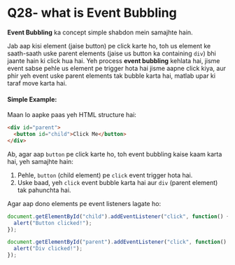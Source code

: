 # Q28- what is Event Bubbling

**Event Bubbling** ka concept simple shabdon mein samajhte hain.

Jab aap kisi element (jaise button) pe click karte ho, toh us element ke saath-saath uske parent elements (jaise us button ka containing `div`) bhi jaante hain ki click hua hai. Yeh process **event bubbling** kehlata hai, jisme event sabse pehle us element pe trigger hota hai jisme aapne click kiya, aur phir yeh event uske parent elements tak bubble karta hai, matlab upar ki taraf move karta hai.

#### Simple Example:

Maan lo aapke paas yeh HTML structure hai:

```html
<div id="parent">
  <button id="child">Click Me</button>
</div>
```

Ab, agar aap `button` pe click karte ho, toh event bubbling kaise kaam karta hai, yeh samajhte hain:

1. Pehle, `button` (child element) pe `click` event trigger hota hai.
2. Uske baad, yeh `click` event bubble karta hai aur `div` (parent element) tak pahunchta hai.

Agar aap dono elements pe event listeners lagate ho:

```javascript
document.getElementById("child").addEventListener("click", function() {
  alert("Button clicked!");
});

document.getElementById("parent").addEventListener("click", function() {
  alert("Div clicked!");
});
```
